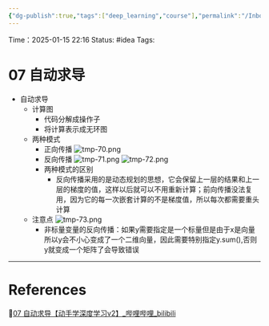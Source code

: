 ```yaml
---
{"dg-publish":true,"tags":["deep_learning","course"],"permalink":"/Inbox/study/人工智能/机器学习/深度学习/李沐学深度学习/07 自动求导/","dgPassFrontmatter":true}
---
```



Time：2025-01-15 22:16
Status: #idea
Tags: 

# 07 自动求导
- 自动求导
	- 计算图
		- 代码分解成操作子
		- 将计算表示成无环图
	- 两种模式
		- 正向传播
		![tmp-70.png](/img/user/Assets/attachments/tmp/tmp-70.png)
		- 反向传播
		![tmp-71.png](/img/user/Assets/attachments/tmp/tmp-71.png)
		![tmp-72.png](/img/user/Assets/attachments/tmp/tmp-72.png)
		- 两种模式的区别
			- 反向传播采用的是动态规划的思想，它会保留上一层的结果和上一层的梯度的值，这样以后就可以不用重新计算；前向传播没法复用，因为它的每一次嵌套计算的不是梯度值，所以每次都需要重头计算
	- 注意点
		![tmp-73.png](/img/user/Assets/attachments/tmp/tmp-73.png)
		- 非标量变量的反向传播：如果y需要指定是一个标量但是由于x是向量所以y会不小心变成了一个二维向量，因此需要特别指定y.sum(),否则y就变成一个矩阵了会导致错误
---
# References
🔗[07 自动求导【动手学深度学习v2】_哔哩哔哩_bilibili](https://www.bilibili.com/video/BV1KA411N7Px/?spm_id_from=333.1387.collection.video_card.click&vd_source=73a67190a2e14f51c71c0fa447f094aa)